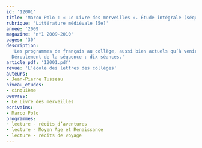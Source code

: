 ```yaml
---
id: '12001'
title: 'Marco Polo : « Le Livre des merveilles ». Étude intégrale (séquence)'
rubrique: 'Littérature médiévale [5e]'
annee: '2009'
magazine: 'n°1 2009-2010'
pages: '30'
description: 
  'Les programmes de français au collège, aussi bien actuels qu’à venir, mentionnent « Le Livre des merveilles » parmi les œuvres recommandées en classe de cinquième. L’intérêt de cet ouvrage est considérable. En compagnie de son père et de son oncle, un jeune Vénitien traverse le mystérieux royaume de Chine, apprend la langue du pays, devient un proche du Grand Khan et accomplit plusieurs missions pour son service. D’autre part, le livre nous invite à découvrir un aspect trop souvent oublié du Moyen Âge, celui des grands voyageurs, commerçants et découvreurs. À l’époque où les croisades sont à peine terminées, loin d’être scandalisé par la découverte de mœurs étranges et fort éloignées des valeurs occidentales et chrétiennes, Marco Polo brosse l’étonnant tableau d’une autre civilisation, ouverte, tolérante, constructive. Il laisse entrevoir quelques perspectives vers un gouvernement idéal et une cité utopique. Une étude détaillée de cette œuvre peut se révéler particulièrement enrichissante.
  Déroulement de la séquence : dix séances.'
article_pdf: '12001.pdf'
revue: 'L’école des lettres des collèges'
auteurs:
- Jean-Pierre Tusseau
niveau_etudes:
- cinquième
oeuvres:
- Le Livre des merveilles
ecrivains:
- Marco Polo
programmes:
- lecture - récits d’aventures
- lecture - Moyen Âge et Renaissance
- lecture - récits de voyage
---
```

